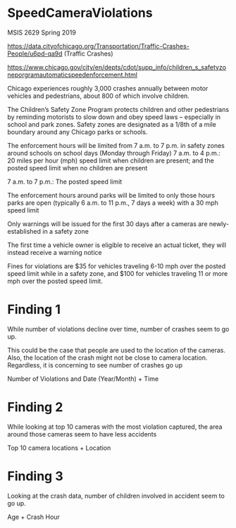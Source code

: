 # SpeedCameraViolations
MSIS 2629 Spring 2019

https://data.cityofchicago.org/Transportation/Traffic-Crashes-People/u6pd-qa9d (Traffic Crashes)

https://www.chicago.gov/city/en/depts/cdot/supp_info/children_s_safetyzoneporgramautomaticspeedenforcement.html

Chicago experiences roughly 3,000 crashes annually between motor vehicles and pedestrians, about 800 of which involve children.

The Children’s Safety Zone Program protects children and other pedestrians by reminding motorists to slow down and obey speed laws – especially in school and park zones. Safety zones are designated as a 1/8th of a mile boundary around any Chicago parks or schools.

The enforcement hours will be limited from 7 a.m. to 7 p.m. in safety zones around schools on school days (Monday through Friday)
7 a.m. to 4 p.m.: 20 miles per hour (mph) speed limit when children are present; and the posted speed limit when no children are present

7 a.m. to 7 p.m.: The posted speed limit

The enforcement hours around parks will be limited to only those hours parks are open (typically 6 a.m. to 11 p.m., 7 days a week) with a 30 mph speed limit

Only warnings will be issued for the first 30 days after a cameras are newly-established in a safety zone

The first time a vehicle owner is eligible to receive an actual ticket, they will instead receive a warning notice

Fines for violations are $35 for vehicles traveling 6-10 mph over the posted speed limit while in a safety zone, and $100 for vehicles traveling 11 or more mph over the posted speed limit.  

# Finding 1

While number of violations decline over time, number of crashes seem to go up.

This could be the case that people are used to the location of the cameras. Also, the location of the crash might not be close to camera location. Regardless, it is concerning to see number of crashes go up


Number of Violations and Date (Year/Month) + Time




# Finding 2

While looking at top 10 cameras with the most violation captured, the area around those cameras seem to have less accidents

Top 10 camera locations + Location



# Finding 3

Looking at the crash data, number of children involved in accident seem to go up. 

Age + Crash Hour



